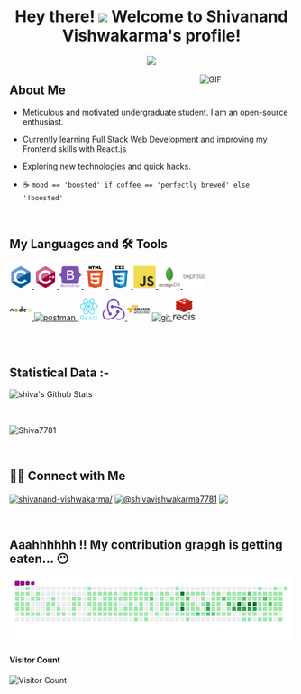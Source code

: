 

<!--
![Round Passport](https://user-images.githubusercontent.com/97456472/165469458-8fc0c5a9-7811-486a-ab3d-8f75c44e909f.png) -->
<!--
![animation_500_kxa883sd](https://user-images.githubusercontent.com/97456472/165635162-b3f00f27-0355-4980-b4e0-58d03e997d91.gif) -->
<!-- ![animation_500_l2k6oiqf](https://user-images.githubusercontent.com/97456472/165911756-e9d26795-b136-48fc-81dc-ddcbb489585e.gif) -->


##

<h1 align="center">  Hey there! <img src="https://media.giphy.com/media/hvRJCLFzcasrR4ia7z/giphy.gif" width="28">
   Welcome to Shivanand Vishwakarma's profile!
</h1>

<!-- Typing SVG by DenverCoder1 - https://github.com/DenverCoder1/readme-typing-svg -->

<p align="center">
  <a href="https://github.com/DenverCoder1/readme-typing-svg"><img src="https://readme-typing-svg.herokuapp.com/?lines=Full-Stack%20Web%20Developer;Always%20learning%20new%20things&font=Fira%20Code&center=true&width=440&height=45&color=f75c7e&vCenter=true&size=22"></a>
</p>

<!-- <img align="right" alt="GIF" src="https://user-images.githubusercontent.com/97456472/165635162-b3f00f27-0355-4980-b4e0-58d03e997d91.gif" width="40%"/> -->
<img align="right" alt="GIF" src="https://user-images.githubusercontent.com/97456472/165911756-e9d26795-b136-48fc-81dc-ddcbb489585e.gif" width="33%"/>

<!-- 
<img align="right" alt="GIF" src="https://github.com/devSouvik/devSouvik/blob/master/gif4.gif" width="40%"/> -->


## About Me

<p >

- Meticulous and motivated undergraduate student. I am an open-source enthusiast.

- Currently learning Full Stack Web Development and improving my Frontend skills with React.js

- Exploring new technologies and quick hacks.
  <!-- - 🎓 &nbsp; Studying Computer Science, computer programming and Mathematics. -->
  <!-- - 💼 &nbsp; Developer by profession. -->
  <!-- - 🌱 &nbsp; InfoSec Enthusiast.  -->
  <!-- - ✍️ &nbsp; Watching Anime and trying out latest design trends.  -->
-  ☕ `mood == 'boosted' if coffee == 'perfectly brewed' else '!boosted'`
</p>
<br>



## My Languages and 🛠 Tools

<p align="left">

<a href="https://www.cprogramming.com/" target="_blank" rel="noreferrer"> <img src="https://raw.githubusercontent.com/devicons/devicon/master/icons/c/c-original.svg" alt="c" width="40" height="40"/> </a>
<a href="https://www.w3schools.com/cpp/" target="_blank" rel="noreferrer"> <img src="https://raw.githubusercontent.com/devicons/devicon/master/icons/cplusplus/cplusplus-original.svg" alt="cplusplus" width="40" height="40"/> </a>
<a href="https://getbootstrap.com" target="_blank" rel="noreferrer"> <img src="https://raw.githubusercontent.com/devicons/devicon/master/icons/bootstrap/bootstrap-plain-wordmark.svg" alt="bootstrap" width="40" height="40"/> </a>
<a href="https://www.w3.org/html/" target="_blank" rel="noreferrer"> <img src="https://raw.githubusercontent.com/devicons/devicon/master/icons/html5/html5-original-wordmark.svg" alt="html5" width="40" height="40"/> </a>
<a href="https://www.w3schools.com/css/" target="_blank" rel="noreferrer"> <img src="https://raw.githubusercontent.com/devicons/devicon/master/icons/css3/css3-original-wordmark.svg" alt="css3" width="40" height="40"/> </a>
<a href="https://developer.mozilla.org/en-US/docs/Web/JavaScript" target="_blank" rel="noreferrer"> <img src="https://raw.githubusercontent.com/devicons/devicon/master/icons/javascript/javascript-original.svg" alt="javascript" width="40" height="40"/> </a>
<a href="https://www.mongodb.com/" target="_blank" rel="noreferrer"> <img src="https://raw.githubusercontent.com/devicons/devicon/master/icons/mongodb/mongodb-original-wordmark.svg" alt="mongodb" width="40" height="40"/> </a>
<a href="https://expressjs.com" target="_blank" rel="noreferrer"> <img src="https://raw.githubusercontent.com/devicons/devicon/master/icons/express/express-original-wordmark.svg" alt="express" width="40" height="40"/> </a>

<a href="https://nodejs.org" target="_blank" rel="noreferrer"> <img src="https://raw.githubusercontent.com/devicons/devicon/master/icons/nodejs/nodejs-original-wordmark.svg" alt="nodejs" width="40" height="40"/> </a>
<a href="https://postman.com" target="_blank" rel="noreferrer"> <img src="https://www.vectorlogo.zone/logos/getpostman/getpostman-icon.svg" alt="postman" width="40" height="40"/> </a>
<a href="https://reactjs.org/" target="_blank" rel="noreferrer"> <img src="https://raw.githubusercontent.com/devicons/devicon/master/icons/react/react-original-wordmark.svg" alt="react" width="40" height="40"/></a>
<a href="https://redux.js.org" target="_blank" rel="noreferrer"> <img src="https://raw.githubusercontent.com/devicons/devicon/master/icons/redux/redux-original.svg" alt="redux" width="40" height="40"/> </a>
<a href="https://aws.amazon.com" target="_blank" rel="noreferrer"> <img src="https://raw.githubusercontent.com/devicons/devicon/master/icons/amazonwebservices/amazonwebservices-original-wordmark.svg" alt="aws" width="40" height="40"/></a>
<a href="https://git-scm.com/" target="_blank" rel="noreferrer"> <img src="https://www.vectorlogo.zone/logos/git-scm/git-scm-icon.svg" alt="git" width="40" height="40"/> </a>
<a href="https://redis.io" target="_blank" rel="noreferrer"> <img src="https://raw.githubusercontent.com/devicons/devicon/master/icons/redis/redis-original-wordmark.svg" alt="redis" width="40" height="40"/></a>
</p>
<br>
<br>

## Statistical Data :-

![shiva's Github Stats](https://github-readme-stats.vercel.app/api?username=Shiva7781&show_icons=true&title_color=7A7ADB&icon_color=2234AE&text_color=ffffff&repo=convoychat&bg_color=0,000000,130F40)

<br>

<p><img align="center" src="https://github-readme-streak-stats.herokuapp.com/?user=Shiva7781&theme=dark&text_color=ffffff&bg_coloe=0,000000,130F40&date_format=M%20j%5B%2C%20Y%5D" alt="Shiva7781" /></p>

<br>

## 🤝🏻 Connect with Me

<p align="left">
<a href="https://linkedin.com/in/shivanand-vishwakarma/" target="blank"><img align="center" src="https://raw.githubusercontent.com/rahuldkjain/github-profile-readme-generator/master/src/images/icons/Social/linked-in-alt.svg" alt="shivanand-vishwakarma/" height="30" width="40" /></a>
<a href="https://medium.com/@shivavishwakarma7781" target="blank"><img align="center" src="https://raw.githubusercontent.com/rahuldkjain/github-profile-readme-generator/master/src/images/icons/Social/medium.svg" alt="@shivavishwakarma7781" height="30" width="40" /></a>
<a href="mailto:shivavishwakarma7781@gmail.com" target="_blank" rel="noopener noreferrer"><img align="center" src="https://img.icons8.com/plasticine/100/000000/gmail.png"  width="50" /></a>
</p>

<br>

## Aaahhhhhh !! My contribution grapgh is getting eaten... 😶

<p> 
 <img src="https://raw.githubusercontent.com/devSouvik/devSouvik/output/github-contribution-grid-snake.gif" />
</p>

<!-- addded on 3rd May 2022 -->

#### **Visitor Count**

![Visitor Count](https://profile-counter.glitch.me/{Shiva7781}/count.svg)


